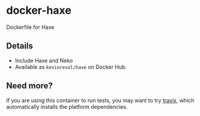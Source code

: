 # docker-haxe
Dockerfile for Haxe

## Details

- Include Haxe and Neko
- Available as `kevinresol/haxe` on Docker Hub.

## Need more?

If you are using this container to run tests, you may want to try [travix](https://github.com/back2dos/travix), which automatically installs the platform dependencies.
